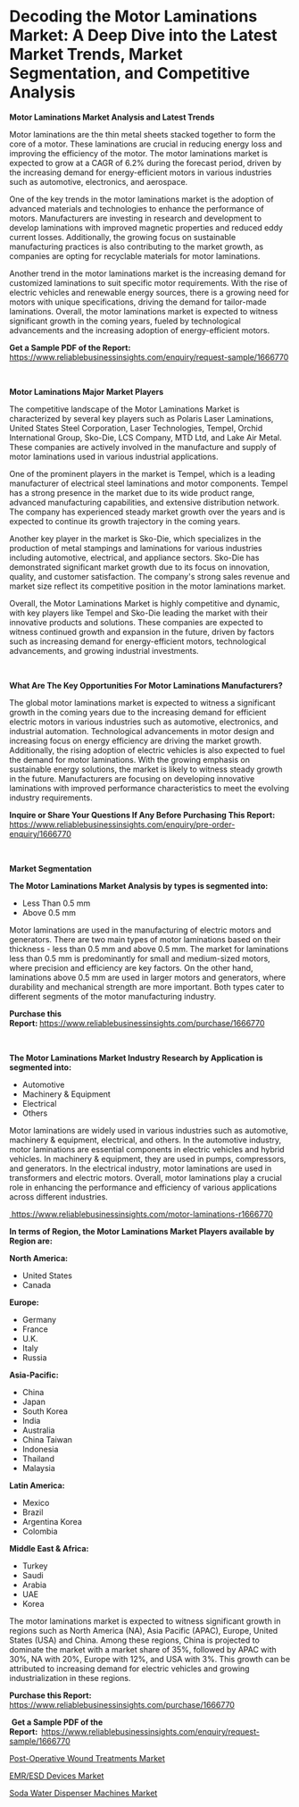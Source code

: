 <p><h1>Decoding the Motor Laminations Market: A Deep Dive into the Latest Market Trends, Market Segmentation, and Competitive Analysis</h1></p><p><strong>Motor Laminations Market Analysis and Latest Trends</strong></p>
<p><p>Motor laminations are the thin metal sheets stacked together to form the core of a motor. These laminations are crucial in reducing energy loss and improving the efficiency of the motor. The motor laminations market is expected to grow at a CAGR of 6.2% during the forecast period, driven by the increasing demand for energy-efficient motors in various industries such as automotive, electronics, and aerospace.</p><p>One of the key trends in the motor laminations market is the adoption of advanced materials and technologies to enhance the performance of motors. Manufacturers are investing in research and development to develop laminations with improved magnetic properties and reduced eddy current losses. Additionally, the growing focus on sustainable manufacturing practices is also contributing to the market growth, as companies are opting for recyclable materials for motor laminations.</p><p>Another trend in the motor laminations market is the increasing demand for customized laminations to suit specific motor requirements. With the rise of electric vehicles and renewable energy sources, there is a growing need for motors with unique specifications, driving the demand for tailor-made laminations. Overall, the motor laminations market is expected to witness significant growth in the coming years, fueled by technological advancements and the increasing adoption of energy-efficient motors.</p></p>
<p><strong>Get a Sample PDF of the Report:&nbsp;</strong> <a href="https://www.reliablebusinessinsights.com/enquiry/request-sample/1666770">https://www.reliablebusinessinsights.com/enquiry/request-sample/1666770</a></p>
<p>&nbsp;</p>
<p><strong>Motor Laminations Major Market Players</strong></p>
<p><p>The competitive landscape of the Motor Laminations Market is characterized by several key players such as Polaris Laser Laminations, United States Steel Corporation, Laser Technologies, Tempel, Orchid International Group, Sko-Die, LCS Company, MTD Ltd, and Lake Air Metal. These companies are actively involved in the manufacture and supply of motor laminations used in various industrial applications.</p><p>One of the prominent players in the market is Tempel, which is a leading manufacturer of electrical steel laminations and motor components. Tempel has a strong presence in the market due to its wide product range, advanced manufacturing capabilities, and extensive distribution network. The company has experienced steady market growth over the years and is expected to continue its growth trajectory in the coming years.</p><p>Another key player in the market is Sko-Die, which specializes in the production of metal stampings and laminations for various industries including automotive, electrical, and appliance sectors. Sko-Die has demonstrated significant market growth due to its focus on innovation, quality, and customer satisfaction. The company's strong sales revenue and market size reflect its competitive position in the motor laminations market.</p><p>Overall, the Motor Laminations Market is highly competitive and dynamic, with key players like Tempel and Sko-Die leading the market with their innovative products and solutions. These companies are expected to witness continued growth and expansion in the future, driven by factors such as increasing demand for energy-efficient motors, technological advancements, and growing industrial investments.</p></p>
<p>&nbsp;</p>
<p><strong>What Are The Key Opportunities For Motor Laminations Manufacturers?</strong></p>
<p><p>The global motor laminations market is expected to witness a significant growth in the coming years due to the increasing demand for efficient electric motors in various industries such as automotive, electronics, and industrial automation. Technological advancements in motor design and increasing focus on energy efficiency are driving the market growth. Additionally, the rising adoption of electric vehicles is also expected to fuel the demand for motor laminations. With the growing emphasis on sustainable energy solutions, the market is likely to witness steady growth in the future. Manufacturers are focusing on developing innovative laminations with improved performance characteristics to meet the evolving industry requirements.</p></p>
<p><strong>Inquire or Share Your Questions If Any Before Purchasing This Report:</strong> <a href="https://www.reliablebusinessinsights.com/enquiry/pre-order-enquiry/1666770">https://www.reliablebusinessinsights.com/enquiry/pre-order-enquiry/1666770</a></p>
<p>&nbsp;</p>
<p><strong>Market Segmentation</strong></p>
<p><strong>The Motor Laminations Market Analysis by types is segmented into:</strong></p>
<p><ul><li>Less Than 0.5 mm</li><li>Above 0.5 mm</li></ul></p>
<p><p>Motor laminations are used in the manufacturing of electric motors and generators. There are two main types of motor laminations based on their thickness - less than 0.5 mm and above 0.5 mm. The market for laminations less than 0.5 mm is predominantly for small and medium-sized motors, where precision and efficiency are key factors. On the other hand, laminations above 0.5 mm are used in larger motors and generators, where durability and mechanical strength are more important. Both types cater to different segments of the motor manufacturing industry.</p></p>
<p><strong>Purchase this Report:&nbsp;</strong><a href="https://www.reliablebusinessinsights.com/purchase/1666770">https://www.reliablebusinessinsights.com/purchase/1666770</a></p>
<p>&nbsp;</p>
<p><strong>The Motor Laminations Market Industry Research by Application is segmented into:</strong></p>
<p><ul><li>Automotive</li><li>Machinery & Equipment</li><li>Electrical</li><li>Others</li></ul></p>
<p><p>Motor laminations are widely used in various industries such as automotive, machinery & equipment, electrical, and others. In the automotive industry, motor laminations are essential components in electric vehicles and hybrid vehicles. In machinery & equipment, they are used in pumps, compressors, and generators. In the electrical industry, motor laminations are used in transformers and electric motors. Overall, motor laminations play a crucial role in enhancing the performance and efficiency of various applications across different industries.</p></p>
<p><a href="https://www.reliablebusinessinsights.com/motor-laminations-r1666770">&nbsp;https://www.reliablebusinessinsights.com/motor-laminations-r1666770</a></p>
<p><strong>In terms of Region, the Motor Laminations Market Players available by Region are:</strong></p>
<p>
    <p> <strong> North America: </strong>
        <ul>
            <li>United States</li>
            <li>Canada</li>
        </ul>
        </p> 
    <p> <strong> Europe: </strong>
        <ul>
            <li>Germany</li>
            <li>France</li>
            <li>U.K.</li>
            <li>Italy</li>
            <li>Russia</li>
        </ul>
        </p> 
    <p> <strong> Asia-Pacific: </strong>
        <ul>
            <li>China</li>
            <li>Japan</li>
            <li>South Korea</li>
            <li>India</li>
            <li>Australia</li>
            <li>China Taiwan</li>
            <li>Indonesia</li>
            <li>Thailand</li>
            <li>Malaysia</li>
        </ul>
        </p> 
    <p> <strong> Latin America: </strong>
        <ul>
            <li>Mexico</li>
            <li>Brazil</li>
            <li>Argentina Korea</li>
            <li>Colombia</li>
        </ul>
        </p> 
    <p> <strong> Middle East & Africa: </strong>
        <ul>
            <li>Turkey</li>
            <li>Saudi</li>
            <li>Arabia</li>
            <li>UAE</li>
            <li>Korea</li>
        </ul>
    </p>
    </p>
<p><p>The motor laminations market is expected to witness significant growth in regions such as North America (NA), Asia Pacific (APAC), Europe, United States (USA) and China. Among these regions, China is projected to dominate the market with a market share of 35%, followed by APAC with 30%, NA with 20%, Europe with 12%, and USA with 3%. This growth can be attributed to increasing demand for electric vehicles and growing industrialization in these regions.</p></p>
<p><strong>Purchase this Report: </strong><a href="https://www.reliablebusinessinsights.com/purchase/1666770">https://www.reliablebusinessinsights.com/purchase/1666770</a></p>
<p>&nbsp;<strong>Get a Sample PDF of the Report:&nbsp;&nbsp;</strong><a href="https://www.reliablebusinessinsights.com/enquiry/request-sample/1666770">https://www.reliablebusinessinsights.com/enquiry/request-sample/1666770</a></p>
<p><strong></strong></p>
<p><p><a href="https://github.com/lukmanduiky01/Market-Research-Report-List-1/blob/main/post-operative-wound-treatments-market.md">Post-Operative Wound Treatments Market</a></p><p><a href="https://www.linkedin.com/pulse/comprehensive-analysis-global-emresd-devices-market-growth-trends-tgcaf?trackingId=FMVRgq5zKttaFk4CreV9cA%3D%3D">EMR/ESD Devices Market</a></p><p><a href="https://www.linkedin.com/pulse/soda-water-dispenser-machines-market-share-amp-analysis-growth-qig8f?trackingId=ibfYlF%2FfPAqPX4u2aP1Z%2FA%3D%3D">Soda Water Dispenser Machines Market</a></p></p>